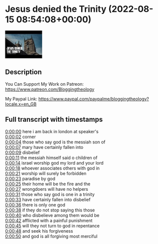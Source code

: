 # Jesus denied the Trinity (2022-08-15 08:54:08+00:00)

![alt Jesus denied the Trinity](p0gz1CSZbtA.jpg "Jesus denied the Trinity")

## Description

You Can Support My Work on Patreon:
https://www.patreon.com/Bloggingtheology

My Paypal Link: 
https://www.paypal.com/paypalme/bloggingtheology?locale.x=en_GB



## Full transcript with timestamps

[0:00:00](https://youtu.be/p0gz1CSZbtA?t=0) here i am back in london at speaker's  
[0:00:02](https://youtu.be/p0gz1CSZbtA?t=2) corner  
[0:00:04](https://youtu.be/p0gz1CSZbtA?t=4) those who say god is the messiah son of  
[0:00:07](https://youtu.be/p0gz1CSZbtA?t=7) mary have certainly fallen into  
[0:00:09](https://youtu.be/p0gz1CSZbtA?t=9) disbelief  
[0:00:11](https://youtu.be/p0gz1CSZbtA?t=11) the messiah himself said o children of  
[0:00:14](https://youtu.be/p0gz1CSZbtA?t=14) israel worship god my lord and your lord  
[0:00:18](https://youtu.be/p0gz1CSZbtA?t=18) whoever associates others with god in  
[0:00:21](https://youtu.be/p0gz1CSZbtA?t=21) worship will surely be forbidden  
[0:00:23](https://youtu.be/p0gz1CSZbtA?t=23) paradise by god  
[0:00:25](https://youtu.be/p0gz1CSZbtA?t=25) their home will be the fire and the  
[0:00:27](https://youtu.be/p0gz1CSZbtA?t=27) wrongdoers will have no helpers  
[0:00:31](https://youtu.be/p0gz1CSZbtA?t=31) those who say god is one in a trinity  
[0:00:33](https://youtu.be/p0gz1CSZbtA?t=33) have certainly fallen into disbelief  
[0:00:36](https://youtu.be/p0gz1CSZbtA?t=36) there is only one god  
[0:00:38](https://youtu.be/p0gz1CSZbtA?t=38) if they do not stop saying this those  
[0:00:40](https://youtu.be/p0gz1CSZbtA?t=40) who disbelieve among them would be  
[0:00:42](https://youtu.be/p0gz1CSZbtA?t=42) afflicted with a painful punishment  
[0:00:45](https://youtu.be/p0gz1CSZbtA?t=45) will they not turn to god in repentance  
[0:00:48](https://youtu.be/p0gz1CSZbtA?t=48) and seek his forgiveness  
[0:00:50](https://youtu.be/p0gz1CSZbtA?t=50) and god is all forgiving most merciful  
